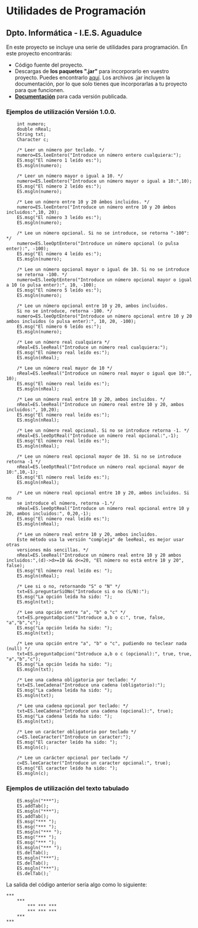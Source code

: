 # Utilidades de Programación 
## Dpto. Informática - I.E.S. Aguadulce

En este proyecto se incluye una serie de utilidades para programación. En 
este proyecto encontrarás:

* Código fuente del proyecto.
* Descargas de **los paquetes ".jar"** para incorporarlo en vuestro proyecto. Puedes encontrarlo [aquí](./downloads/). Los archivos .jar incluyen la documentación, por lo que solo tienes que incorporarlas a tu proyecto para que funcionen.
* [**Documentación**](./documentation/) para cada versión publicada.

### Ejemplos de utilización Versión 1.0.0.
        
        int numero;
        double nReal;
        String txt;
        Character c;

        /* Leer un número por teclado. */
        numero=ES.leeEntero("Introduce un número entero cualquiera:");
        ES.msg("El número 1 leído es:");
        ES.msgln(numero);
        
        /* Leer un número mayor o igual a 10. */        
        numero=ES.leeEntero("Introduce un número mayor o igual a 10:",10);
        ES.msg("El número 2 leído es:");
        ES.msgln(numero);

        /* Lee un número entre 10 y 20 ámbos incluidos. */        
        numero=ES.leeEntero("Introduce un número entre 10 y 20 ámbos incluidos:",10, 20);
        ES.msg("El número 3 leído es:");
        ES.msgln(numero);
        
        /* Lee un número opcional. Si no se introduce, se retorna "-100": */
        numero=ES.leeOptEntero("Introduce un número opcional (o pulsa enter):", -100);
        ES.msg("El número 4 leído es:");
        ES.msgln(numero);
        
        /* Lee un número opcional mayor o igual de 10. Si no se introduce
        se retorna -100. */
        numero=ES.leeOptEntero("Introduce un número opcional mayor o igual a 10 (o pulsa enter):", 10, -100);
        ES.msg("El número 5 leído es:");
        ES.msgln(numero);
        
        /* Lee un número opcional entre 10 y 20, ambos incluidos.
        Si no se introduce, retorna -100. */
        numero=ES.leeOptEntero("Introduce un número opcional entre 10 y 20 ambos incluidos (o pulsa enter):", 10, 20, -100);
        ES.msg("El número 6 leído es:");
        ES.msgln(numero);
                    
        /* Lee un número real cualquiera */
        nReal=ES.leeReal("Introduce un número real cualquiera:");
        ES.msg("El número real leído es:");
        ES.msgln(nReal);
        
        /* Lee un número real mayor de 10 */
        nReal=ES.leeReal("Introduce un número real mayor o igual que 10:", 10);
        ES.msg("El número real leído es:");
        ES.msgln(nReal);
        
        /* Lee un número real entre 10 y 20, ambos incluidos. */        
        nReal=ES.leeReal("Introduce un número real entre 10 y 20, ambos incluidos:", 10,20);
        ES.msg("El número real leído es:");
        ES.msgln(nReal);
        
        /* Lee un número real opcional. Si no se introduce retorna -1. */
        nReal=ES.leeOptReal("Introduce un número real opcional:",-1);
        ES.msg("El número real leído es:");
        ES.msgln(nReal);
        
        /* Lee un número real opcional mayor de 10. Si no se introduce retorna -1 */
        nReal=ES.leeOptReal("Introduce un número real opcional mayor de 10:",10,-1);
        ES.msg("El número real leído es:");
        ES.msgln(nReal);
        
        /* Lee un número real opcional entre 10 y 20, ambos incluidos. Si no 
        se introduce el número, retorna -1.*/
        nReal=ES.leeOptReal("Introduce un número real opcional entre 10 y 20, ambos incluidos:", 0,20,-1);
        ES.msg("El número real leído es:");
        ES.msgln(nReal);

        /* Lee un número real entre 10 y 20, ambos incluidos.
        Este método usa la versión "compleja" de leeReal, es mejor usar otras
        versiones más sencillas. */
        nReal=ES.leeReal("Introduce un número real entre 10 y 20 ambos incluidos:",(d)->d>=10 && d<=20, "El número no está entre 10 y 20", false);
        ES.msg("El número real leído es: ");
        ES.msgln(nReal);

        /* Lee si o no, retornando "S" o "N" */
        txt=ES.preguntarSiONo("Introduce si o no (S/N):");
        ES.msg("La opción leída ha sido: ");
        ES.msgln(txt);
        
        /* Lee una opción entre "a", "b" o "c" */
        txt=ES.preguntaOpcion("Introduce a,b o c:", true, false, "a","b","c");
        ES.msg("La opción leída ha sido: ");
        ES.msgln(txt);
        
        /* Lee una opción entre "a", "b" o "c", pudiendo no teclear nada (null) */
        txt=ES.preguntaOpcion("Introduce a,b o c (opcional):", true, true, "a","b","c");
        ES.msg("La opción leída ha sido: ");
        ES.msgln(txt);
        
        /* Lee una cadena obligatoria por teclado: */
        txt=ES.leeCadena("Introduce una cadena (obligatorio):");
        ES.msg("La cadena leída ha sido: ");
        ES.msgln(txt);
        
        /* Lee una cadena opcional por teclado: */
        txt=ES.leeCadena("Introduce una cadena (opcional):", true);
        ES.msg("La cadena leída ha sido: ");
        ES.msgln(txt);
        
        /* Lee un carácter obligatorio por teclado */
        c=ES.leeCaracter("Introduce un caracter:");
        ES.msg("El caracter leído ha sido: ");
        ES.msgln(c);

        /* Lee un carácter opcional por teclado */
        c=ES.leeCaracter("Introduce un caracter opcional:", true);
        ES.msg("El caracter leído ha sido: ");
        ES.msgln(c);

### Ejemplos de utilización del texto tabulado

        ES.msgln("***");
        ES.addTab();
        ES.msgln("***");
        ES.addTab();        
        ES.msg("*** ");
        ES.msg("*** ");
        ES.msgln("*** ");
        ES.msg("*** ");
        ES.msg("*** ");
        ES.msgln("*** ");
        ES.delTab();
        ES.msgln("***");
        ES.delTab();
        ES.msgln("***");
        ES.delTab();`

La salida del código anterior sería algo como lo siguiente:

	***
		***
			*** *** *** 
			*** *** *** 
		***
	***
